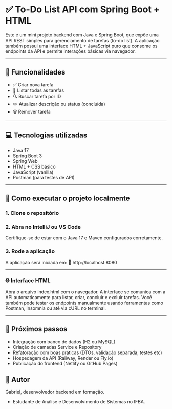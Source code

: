 # ✅ To-Do List API com Spring Boot + HTML

Este é um mini projeto backend com Java e Spring Boot, que expõe uma API REST simples para gerenciamento de tarefas (to-do list). A aplicação também possui uma interface HTML + JavaScript puro que consome os endpoints da API e permite interações básicas via navegador.

---

## 📌 Funcionalidades

- ✅ Criar nova tarefa  
- 📃 Listar todas as tarefas  
- 🔍 Buscar tarefa por ID  
- ✏️ Atualizar descrição ou status (concluída)  
- 🗑️ Remover tarefa  

---

## 💻 Tecnologias utilizadas

- Java 17  
- Spring Boot 3  
- Spring Web  
- HTML + CSS básico  
- JavaScript (vanilla)  
- Postman (para testes de API)  

---

## 🧪 Como executar o projeto localmente

### 1. Clone o repositório

### 2. Abra no IntelliJ ou VS Code
Certifique-se de estar com o Java 17 e Maven configurados corretamente.

### 3. Rode a aplicação
A aplicação será iniciada em:
📍 http://localhost:8080

---

### 🌐 Interface HTML
Abra o arquivo index.html com o navegador.
A interface se comunica com a API automaticamente para listar, criar, concluir e excluir tarefas.
Você também pode testar os endpoints manualmente usando ferramentas como Postman, Insomnia ou até via cURL no terminal.

---

## 🚀 Próximos passos
- Integração com banco de dados (H2 ou MySQL)
- Criação de camadas Service e Repository
- Refatoração com boas práticas (DTOs, validação separada, testes etc)
- Hospedagem da API (Railway, Render ou Fly.io)
- Publicação do frontend (Netlify ou GitHub Pages)

## 🧠 Autor
Gabriel, desenvolvedor backend em formação.
- Estudante de Análise e Desenvolvimento de Sistemas no IFBA.


